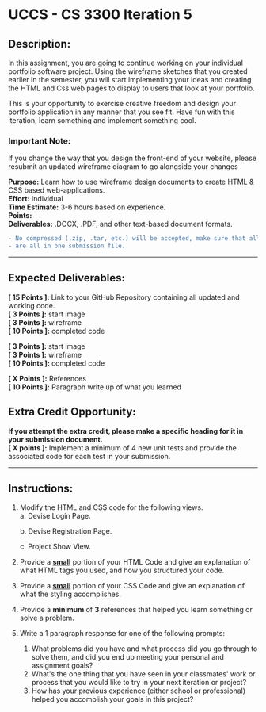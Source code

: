 # UCCS - CS 3300 Iteration 5

##  Description:
In this assignment, you are going to continue working on your individual portfolio software project. Using the wireframe 
sketches that you created earlier in the semester, you will start implementing your ideas and creating the HTML and Css 
web pages to display to users that look at your portfolio. <br>

This is your opportunity to exercise creative freedom and design your portfolio application in any manner that you see 
fit. Have fun with this iteration, learn something and implement something cool.

### Important  Note:
If you change the way that you design the front-end of your website, please resubmit an updated wireframe diagram to go alongside your changes <br>

**Purpose:** Learn how to use wireframe design documents to create HTML & CSS based web-applications.<br>
**Effort:** Individual <br>
**Time Estimate:** 3-6 hours based on experience.<br>
**Points:** <br>
**Deliverables:** .DOCX, .PDF, and other text-based document formats.

```diff 
- No compressed (.zip, .tar, etc.) will be accepted, make sure that all deliverables
- are all in one submission file.

 ```

---

## Expected Deliverables:
**[ 15 Points ]:** Link to your GitHub Repository containing all updated and working code.<br>
**[ 3  Points ]:** start image <br>
**[ 3  Points ]:** wireframe <br>
**[ 10 Points ]:** completed code <br>

**[ 3  Points ]:** start image <br>
**[ 3  Points ]:** wireframe <br>
**[ 10 Points ]:** completed code <br>

**[ X  Points ]:** References <br>
**[ 10 Points ]:** Paragraph write up of what you learned <br>

## Extra Credit Opportunity:
**If you attempt the extra credit, please make a specific heading for it in your submission document.** <br>
**[ X points ]:** Implement a minimum of 4 new unit tests and provide the associated code for each test in your submission.

---

## Instructions:

1. Modify the HTML and CSS code for the following views.<br>
   a. Devise Login Page. <br>
 
   b. Devise Registration Page. <br>
     
   c. Project Show View. <br>


2. Provide a <ins> **small**</ins> portion of your HTML Code and give an explanation of what HTML tags you used, and how you
      structured your code.


3. Provide a <ins> **small**</ins> portion of your CSS Code and give an explanation of what the styling accomplishes.


4. Provide a **minimum** of **3** references that helped you learn something or solve a problem.


5. Write a 1 paragraph response for one of the following prompts: <br>
   1. What problems did you have and what process did you go through to solve them, and did you end up meeting your personal 
   and assignment goals? <br>
   2. What's the one thing that you have seen in your classmates' work or process that you would like to try in
      your next iteration or project? <br>
   3. How has your previous experience (either school or professional) helped you accomplish your goals in this project? <br>


